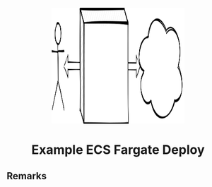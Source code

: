 <p align="center">
  <img width="300" height="263" src="./docs/img/logo.svg">
</p>
<h1 align=center>Example ECS Fargate Deploy</h1>


## Remarks